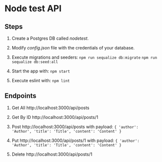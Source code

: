 # Node test API

## Steps

1. Create a Postgres DB called *nodetest*.
2. Modify *config.json* file with the credentials of your database.
3. Execute migrations and seeders:
`npm run sequalize db:migrate`
`npm run sequalize db:seed:all`

4. Start the app with:
`npm start`

5. Execute eslint with:
`npm lint`

## Endpoints

1. Get All http://localhost:3000/api/posts
2. Get By ID http://localhost:3000/api/posts/1
2. Post http://localhost:3000/api/posts with payload:
`
{
    'author': 'Author',
    'title': 'Title',
    'content': 'Content'
}
`

3. Put http://localhost:3000/api/posts/1 with payload:
`
{
    'author': 'Author',
    'title': 'Title',
    'content': 'Content'
}
`

4. Delete http://localhost:3000/api/posts/1
